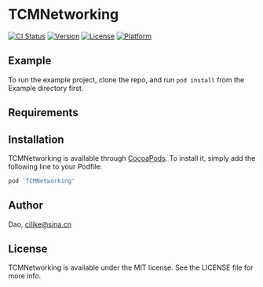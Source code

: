 # TCMNetworking

[![CI Status](http://img.shields.io/travis/Dao/TCMNetworking.svg?style=flat)](https://travis-ci.org/Dao/TCMNetworking)
[![Version](https://img.shields.io/cocoapods/v/TCMNetworking.svg?style=flat)](http://cocoapods.org/pods/TCMNetworking)
[![License](https://img.shields.io/cocoapods/l/TCMNetworking.svg?style=flat)](http://cocoapods.org/pods/TCMNetworking)
[![Platform](https://img.shields.io/cocoapods/p/TCMNetworking.svg?style=flat)](http://cocoapods.org/pods/TCMNetworking)

## Example

To run the example project, clone the repo, and run `pod install` from the Example directory first.

## Requirements

## Installation

TCMNetworking is available through [CocoaPods](http://cocoapods.org). To install
it, simply add the following line to your Podfile:

```ruby
pod 'TCMNetworking'
```

## Author

Dao, cilike@sina.cn

## License

TCMNetworking is available under the MIT license. See the LICENSE file for more info.
